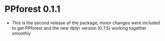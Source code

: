 # PPforest 0.1.1

* This is the second release of the package, minor changes were included to get PPforest and the new dplyr version (0.7.5) working together smoothly
